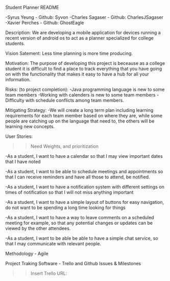 Student Planner README

-Syrus Yeung - Github: Syvon
-Charles Sagaser - Github: CharlesJSagaser
-Xavier Perches - Github: GhostEagle

Description:
We are developing a mobile application for devices running a recent version of android os to act as a planner specialized for college students.

Vision Satement:
Less time planning is more time producing.

Motivation:
The purpose of developing this project is beceause as a college student it is difficult to find a place to track everything that you have going on with the functionality that makes it easy to have a hub for all your information.

Risks:
(to project completion):
-Java programming language is new to some team members
-Working with calenders is new to some team members
-Difficulty with schedule conflicts among team members.

Mitigating Strategy:
-We will create a long term plan including learning requirements for each team member based on where they are, while some people are catching up on the language that need to, the others will be learning new concepts.

User Stories:

>>Need Weights, and prioritization

-As a student, I want to have a calendar so that I may view important dates that I have noted

-As a student, I want to be able to schedule meetings and appointments so that I can receive reminders and have all those to attend, be notified.

-As a student, I want to have a notification system with different settings on times of notification so that I will not miss anything important

-As a student, I want to have a simple layout of buttons for easy navigation, do not want to be spending a long time looking for things

-As a student, I want to have a way to leave comments on a scheduled meeting for example, so that any potential changes or updates can be viewed by the other attendees.

-As a student, I want to be able be able to have a simple chat service, so that I may communicate with relevant people.

Methodology - Agile

Project Traking Software - Trello and Github Issues & Milestones

>>Insert Trello URL:



